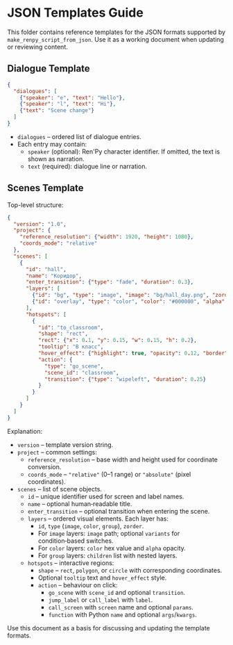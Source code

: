 # JSON Templates Guide

This folder contains reference templates for the JSON formats supported by `make_renpy_script_from_json`. Use it as a working document when updating or reviewing content.

## Dialogue Template

```json
{
  "dialogues": [
    {"speaker": "e", "text": "Hello"},
    {"speaker": "l", "text": "Hi"},
    {"text": "Scene change"}
  ]
}
```

* `dialogues` – ordered list of dialogue entries.
* Each entry may contain:
  * `speaker` (optional): Ren'Py character identifier. If omitted, the text is shown as narration.
  * `text` (required): dialogue line or narration.

## Scenes Template

Top-level structure:

```json
{
  "version": "1.0",
  "project": {
    "reference_resolution": {"width": 1920, "height": 1080},
    "coords_mode": "relative"
  },
  "scenes": [
    {
      "id": "hall",
      "name": "Коридор",
      "enter_transition": {"type": "fade", "duration": 0.3},
      "layers": [
        {"id": "bg", "type": "image", "image": "bg/hall_day.png", "zorder": 0},
        {"id": "overlay", "type": "color", "color": "#000000", "alpha": 0.0, "zorder": 100}
      ],
      "hotspots": [
        {
          "id": "to_classroom",
          "shape": "rect",
          "rect": {"x": 0.1, "y": 0.15, "w": 0.15, "h": 0.2},
          "tooltip": "В класс",
          "hover_effect": {"highlight": true, "opacity": 0.12, "border": "dashed"},
          "action": {
            "type": "go_scene",
            "scene_id": "classroom",
            "transition": {"type": "wipeleft", "duration": 0.25}
          }
        }
      ]
    }
  ]
}
```

Explanation:

* `version` – template version string.
* `project` – common settings:
  * `reference_resolution` – base width and height used for coordinate conversion.
  * `coords_mode` – `"relative"` (0–1 range) or `"absolute"` (pixel coordinates).
* `scenes` – list of scene objects.
  * `id` – unique identifier used for screen and label names.
  * `name` – optional human‑readable title.
  * `enter_transition` – optional transition when entering the scene.
  * `layers` – ordered visual elements. Each layer has:
    * `id`, `type` (`image`, `color`, `group`), `zorder`.
    * For `image` layers: `image` path; optional `variants` for condition‑based switches.
    * For `color` layers: `color` hex value and `alpha` opacity.
    * For `group` layers: `children` list with nested layers.
  * `hotspots` – interactive regions:
    * `shape` – `rect`, `polygon`, or `circle` with corresponding coordinates.
    * Optional `tooltip` text and `hover_effect` style.
    * `action` – behaviour on click:
      * `go_scene` with `scene_id` and optional `transition`.
      * `jump_label` or `call_label` with `label`.
      * `call_screen` with `screen` name and optional `params`.
      * `function` with Python `name` and optional `args`/`kwargs`.

Use this document as a basis for discussing and updating the template formats.
